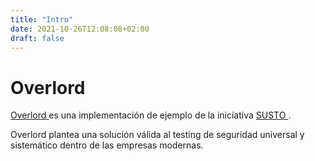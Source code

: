 ```yaml
---
title: "Intro"
date: 2021-10-26T12:08:08+02:00
draft: false
---
```


# Overlord

<a href="https://github.com/BBVA/Overlord"> Overlord </a> es una implementación de ejemplo de la iniciativa <a href="https://github.com/BBVA/susto"> SUSTO </a>.

Overlord plantea una solución válida al testing de seguridad universal y
sistemático dentro de las empresas modernas.

